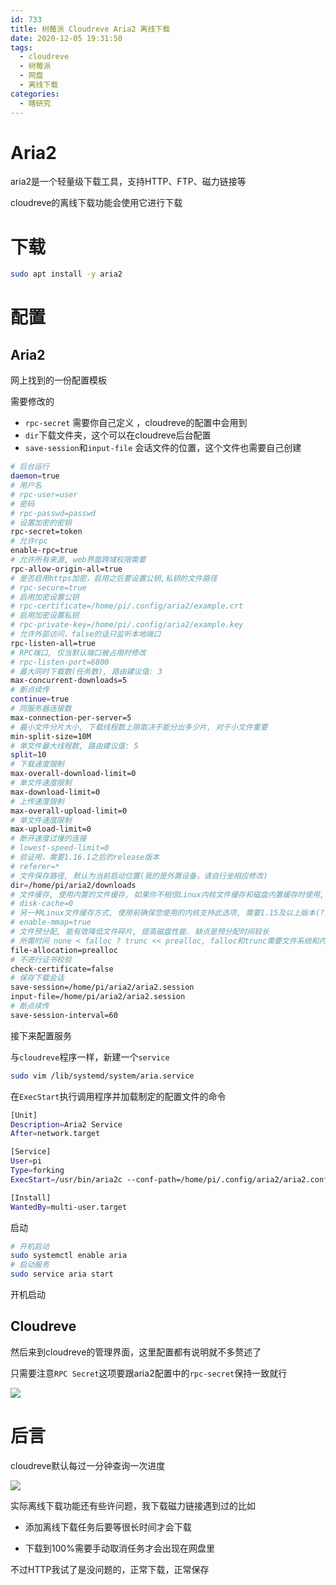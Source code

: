 ```yaml
---
id: 733
title: 树莓派 Cloudreve Aria2 离线下载
date: 2020-12-05 19:31:50
tags:
  - cloudreve
  - 树莓派
  - 网盘
  - 离线下载
categories:
  - 瞎研究
---
```


# Aria2

aria2是一个轻量级下载工具，支持HTTP、FTP、磁力链接等

cloudreve的离线下载功能会使用它进行下载

<!--more-->

# 下载

```bash
sudo apt install -y aria2
```

# 配置

## Aria2

网上找到的一份配置模板

需要修改的

- `rpc-secret` 需要你自己定义 ，cloudreve的配置中会用到
- `dir`下载文件夹，这个可以在cloudreve后台配置
- `save-session`和`input-file` 会话文件的位置，这个文件也需要自己创建

```bash
# 后台运行
daemon=true
# 用户名
# rpc-user=user
# 密码
# rpc-passwd=passwd
# 设置加密的密钥
rpc-secret=token
# 允许rpc
enable-rpc=true
# 允许所有来源, web界面跨域权限需要
rpc-allow-origin-all=true
# 是否启用https加密，启用之后要设置公钥,私钥的文件路径
# rpc-secure=true
# 启用加密设置公钥
# rpc-certificate=/home/pi/.config/aria2/example.crt
# 启用加密设置私钥
# rpc-private-key=/home/pi/.config/aria2/example.key
# 允许外部访问，false的话只监听本地端口
rpc-listen-all=true
# RPC端口, 仅当默认端口被占用时修改
# rpc-listen-port=6800
# 最大同时下载数(任务数), 路由建议值: 3
max-concurrent-downloads=5
# 断点续传
continue=true
# 同服务器连接数
max-connection-per-server=5
# 最小文件分片大小, 下载线程数上限取决于能分出多少片, 对于小文件重要
min-split-size=10M
# 单文件最大线程数, 路由建议值: 5
split=10
# 下载速度限制
max-overall-download-limit=0
# 单文件速度限制
max-download-limit=0
# 上传速度限制
max-overall-upload-limit=0
# 单文件速度限制
max-upload-limit=0
# 断开速度过慢的连接
# lowest-speed-limit=0
# 验证用，需要1.16.1之后的release版本
# referer=*
# 文件保存路径, 默认为当前启动位置(我的是外置设备，请自行坐相应修改)
dir=/home/pi/aria2/downloads
# 文件缓存, 使用内置的文件缓存, 如果你不相信Linux内核文件缓存和磁盘内置缓存时使用, 需要1.16及以上版本
# disk-cache=0
# 另一种Linux文件缓存方式, 使用前确保您使用的内核支持此选项, 需要1.15及以上版本(?)
# enable-mmap=true
# 文件预分配, 能有效降低文件碎片, 提高磁盘性能. 缺点是预分配时间较长
# 所需时间 none < falloc ? trunc << prealloc, falloc和trunc需要文件系统和内核支持
file-allocation=prealloc
# 不进行证书校验
check-certificate=false
# 保存下载会话
save-session=/home/pi/aria2/aria2.session
input-file=/home/pi/aria2/aria2.session
# 断点续传
save-session-interval=60
```

接下来配置服务

与`cloudreve`程序一样，新建一个`service`

```bash
sudo vim /lib/systemd/system/aria.service
```

在`ExecStart`执行调用程序并加载制定的配置文件的命令

```bash
[Unit]
Description=Aria2 Service
After=network.target

[Service]
User=pi
Type=forking
ExecStart=/usr/bin/aria2c --conf-path=/home/pi/.config/aria2/aria2.config

[Install]
WantedBy=multi-user.target
```

启动

```bash
# 开机启动
sudo systemctl enable aria
# 启动服务
sudo service aria start
```

开机启动

## Cloudreve

然后来到cloudreve的管理界面，这里配置都有说明就不多赘述了

只需要注意`RPC Secret`这项要跟aria2配置中的`rpc-secret`保持一致就行

![](http://imba97.cn/uploads/2020/12/raspberry-pi-cloudreve-aria2-1.png)

# 后言

cloudreve默认每过一分钟查询一次进度

![](http://imba97.cn/uploads/2020/12/raspberry-pi-cloudreve-aria2-2.png)

实际离线下载功能还有些许问题，我下载磁力链接遇到过的比如

- 添加离线下载任务后要等很长时间才会下载

- 下载到100%需要手动取消任务才会出现在网盘里

不过HTTP我试了是没问题的，正常下载，正常保存
